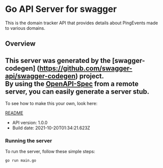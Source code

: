# Go API Server for swagger

This is the domain tracker API that provides details about PingEvents made to various domains.

## Overview
This server was generated by the [swagger-codegen]
(https://github.com/swagger-api/swagger-codegen) project.  
By using the [OpenAPI-Spec](https://github.com/OAI/OpenAPI-Specification) from a remote server, you can easily generate a server stub.  
-

To see how to make this your own, look here:

[README](https://github.com/swagger-api/swagger-codegen/blob/master/README.md)

- API version: 1.0.0
- Build date: 2021-10-20T01:34:21.623Z


### Running the server
To run the server, follow these simple steps:

```
go run main.go
```

